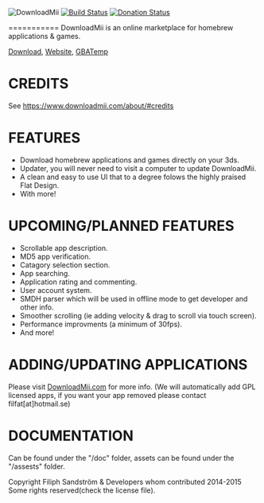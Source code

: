 ![DownloadMii](https://raw.githubusercontent.com/DownloadMii/DownloadMii/master/logo.PNG "Logo")
[![Build Status](http://build.filfatstudios.com:8080/buildStatus/icon?job=DownloadMii (3DS))](http://build.filfatstudios.com:8080/job/DownloadMii%20(3DS)/) [![Donation Status](https://img.shields.io/gratipay/filfat.svg)](https://gratipay.com/filfat/)

=========== 
DownloadMii is an online marketplace for homebrew applications & games.

[Download](http://www.downloadmii.com/download),
[Website](http://www.downloadmii.com), [GBATemp](http://gbatemp.net/threads/downloadmii-a-homebrew-online-marketplace-not-released.374759/)

CREDITS
====
See https://www.downloadmii.com/about/#credits

FEATURES
====
* Download homebrew applications and games directly on your 3ds.
* Updater, you will never need to visit a computer to update DownloadMii.
* A clean and easy to use UI that to a degree folows the highly praised Flat Design.
* With more!

UPCOMING/PLANNED FEATURES
====
* Scrollable app description.
* MD5 app verification.
* Catagory selection section.
* App searching.
* Application rating and commenting.
* User account system.
* SMDH parser which will be used in offline mode to get developer and other info.
* Smoother scrolling (ie adding velocity & drag to scroll via touch screen).
* Performance improvments (a minimum of 30fps).
* And more!

ADDING/UPDATING APPLICATIONS
====
Please visit [DownloadMii.com](http://www.downloadmii.com) for more info.
(We will automatically add GPL licensed apps, if you want your app removed please contact filfat[at]hotmail.se)

DOCUMENTATION
====
Can be found under the "/doc" folder, assets can be found under the "/assests" folder.


Copyright Filiph Sandström & Developers whom contributed 2014-2015 Some rights reserved(check the license file).
